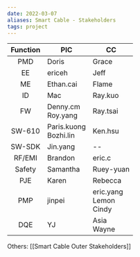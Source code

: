 ```yaml
---
date: 2022-03-07
aliases: Smart Cable - Stakeholders
tags: project
---
```


|Function|PIC|CC|
|:--:|--|--|
|PMD|Doris |Grace|
|EE|ericeh |Jeff|
|ME|Ethan.cai|Flame|
|ID|Mac |Ray.kuo|
|FW|Denny.cm<br>Roy.yang|Ray.tsai|
|SW-610|Paris.kuong<br>Bozhi.lin|Ken.hsu|
|SW-SDK|Jin.yang|--|
|RF/EMI|Brandon|eric.c|
|Safety|Samantha|Ruey-yuan|
|PJE|Karen|Rebecca|
|PMP|jinpei|eric.yang<br>Lemon<br>Cindy|
|DQE|YJ|Asia<br>Wayne|

Others: [[Smart Cable Outer Stakeholders]]